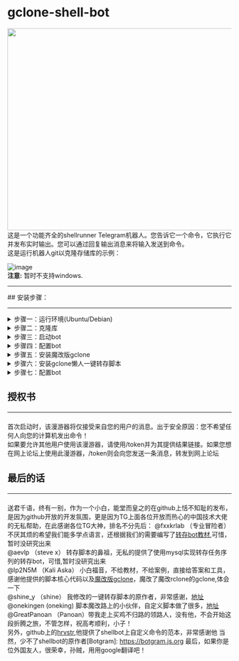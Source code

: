 # gclone-shell-bot
<img src="https://raw.githubusercontent.com/cgkings/gclone_shell_bot/master/images/logo.png" height="455px" width="718px">
这是一个功能齐全的shellrunner Telegram机器人。您告诉它一个命令，它执行它并发布实时输出。您可以通过回复输出消息来将输入发送到命令。<br>
这是运行机器人git以克隆存储库的示例：<br>

![image](https://raw.githubusercontent.com/cgkings/gclone_shell_bot/master/images/chat.jpg)<br>
**注意:** 暂时不支持windows.
<hr />
## 安装步骤：<hr />
<details>
<summary>步骤一：运行环境(Ubuntu/Debian)</summary>
1.确保自己安装了python3.6 +，依次<br>运行以下命令，因为我也不知道shellbot到底需要哪些，所以把我装的全部告诉你，注意错误提示：<br>
~~~
pip3 install pipenv
pip3 install delegator.py
pip3 install python-telegram-bot
pip3 install pysocks
~~~
<br>
2.安装[node-pty依赖项](https://github.com/Microsoft/node-pty#dependencies).<br>
~~~
sudo apt install -y make python build-essential
~~~
</details>
<details>
<summary>步骤二：克隆库</summary>
~~~
git clone https://github.com/botgram/shell-bot.git && cd shell-bot
npm install
~~~
</details>
<details>
<summary>步骤三：启动bot</summary>
~~~
node server
~~~
</details>
<details>
<summary>步骤四：配置bot</summary>
1.获取Telegram bot的token和用户id<br> 
* 使用Telegram的botfather建立一个属于你的bot，获取bot token<br>
* 使用用户id获取bot，获取你自己的用户ID<br>
复制以上信息备用<br>
2.第一次运行它时，它将询问您一些问题并自动创建配置文件：config.json。您也可以手动编写，请参见config.example.json。<br>
启动后，它将在启动Bot ready.并运行时显示一条消息。为了方便起见，您可能需要与BotFather交谈并将命令列表设置为的内容commands.txt。<br>
</details>
<details>
<summary>步骤五：安装魔改版gclone</summary>
[魔改版gclone](https://github.com/mawaya/rclone)
这位大佬，是个有技术的懒人，小白的福音啊，用他的gclone可以简化sa切换日志内容，其他还有很多功能，自己去瞻仰下吧<br>
当然如果你能忍受纷繁而无意义的sa切换日志，此步骤可以省略，如果过几天我对应性修改了懒人一键脚本的ID提取，那么这步就不能省略<br>
</details>
<details>
<summary>步骤六：安装gclone懒人一键转存脚本</summary>
~~~
sh -c "$(curl -fsSL https://raw.githubusercontent.com/cgkings/gclone_shell_bot/master/installbot.sh)"
~~~
[脚本配置教程](https://github.com/cgkings/gclone-assistant)
当你熟悉以后应该可以根据自己的需要修改脚本了，有问题TG找@onekingen，他在这个脚本的自定义道路上已经越走越（歪）远了，冉冉升起的小白大神
</details>
<details>
<summary>步骤七：配置bot</summary>
其实如果你能忍受，每次向bot输入/gd的话，这步可以省略<br>
如果你跟我一样懒，请往下看<br>
如果你比我还懒，别看教程了，打开代码，试着修改一下，你能实现更多你自己想要的功能，这里给大家介绍一位不愿透漏姓名的大神@fxxkrlab的[转存bot教材](https://github.com/fxxkrlab/iCopy)，你研究透了，就该我膜拜你了<br>
ok,说了这么多，其实是因为这一步很短，google或者百度bot自定义命令或者自定义命令按钮，你就可以实现在bot上点"/"弹出/gd,点它启动一键转存脚本，或者是点一下bot按钮就启动，说的不具体是因为我也不太懂，非常期待你的bot按钮拉取消息
</details>

## 授权书<hr />
首次启动时，该漫游器将仅接受来自您的用户的消息。出于安全原因：您不希望任何人向您的计算机发出命令！<br>
如果要允许其他用户使用该漫游器，请使用/token并为其提供结果链接。如果您想在网上论坛上使用此漫游器，/token则会向您发送一条消息，转发到网上论坛<br> 

## 最后的话<hr />
送君千语，终有一别，作为一个小白，能堂而皇之的在github上恬不知耻的发布，是因为github开放的开发氛围，更是因为TG上面各位开放而热心的中国技术大佬的无私帮助，在此感谢各位TG大神，排名不分先后：
@fxxkrlab （专业冒险者） 不厌其烦的希望我们能多学点语言，还根据我们的需要编写了[转存bot教材](https://github.com/fxxkrlab/iCopy),可惜，暂时没研究出来<br>
@aevlp （steve x） 转存脚本的鼻祖，无私的提供了使用mysql实现转存任务序列的转存bot，可惜,暂时没研究出来<br>
@Ip2N5M （Kali Aska） 小白福音，不给教材，不给案例，直接给答案和工具，感谢他提供的脚本核心代码以及[魔改版gclone](https://github.com/mawaya/rclone)，魔改了魔改rclone的gclone,体会一下<br>
@shine_y （shine） 我修改的一键转存脚本的原作者，非常感谢，[地址](https://github.com/vcfe/gd)<br>
@onekingen (oneking) 脚本魔改路上的小伙伴，自定义脚本做了很多，[地址](https://github.com/vitaminx/gclone-assistant)<br>
@GreatPanoan （Panoan）带我走上买鸡不归路的领路人，没有他，不会开始这段折腾之旅，不管怎样，祝高考顺利，小子！<br>
另外，github上的[hrvstr](https://github.com/),他提供了shellbot上自定义命令的范本，非常感谢他
当然，少不了shellbot的原作者[Botgram]: https://botgram.js.org
最后，如果你是位外国友人，很荣幸，孙贼，用用google翻译吧！
